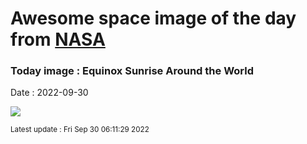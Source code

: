 
# Awesome space image of the day from [NASA](https://api.nasa.gov/)

### Today image : Equinox Sunrise Around the World

Date : 2022-09-30


![](https://apod.nasa.gov/apod/image/2209/SunriseATWImageCollageFinal1067.jpg)

<small>Latest update : Fri Sep 30 06:11:29 2022</small>


